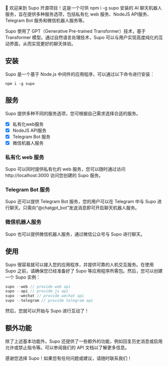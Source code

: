 
👋 欢迎来到 Supo 开源项目！这是一个可供 npm i -g supo 安装的 AI 聊天机器人服务，旨在提供多种服务选项，包括私有化 web 服务、NodeJS API服务、Telegram Bot 服务和微信机器人服务等。

Supo 使用了 GPT（Generative Pre-trained Transformer）技术，基于 Transformer 模型。通过自然语言处理技术，Supo 可以与用户实现高度纯化的互动界面，从而实现更好的聊天体验。

## 安装

Supo 是一个基于 Node.js 中间件的应用程序，可以通过以下命令进行安装：

```
npm i -g supo
```

## 服务

Supo 提供多种不同的服务选项，您可根据自己需求选择合适的服务。  
-[x] 私有化web服务  
-[x] NodeJS API服务  
-[x] Telegram Bot 服务  
-[x] 微信机器人服务  

### 私有化 web 服务

Supo 可以同时提供私有化的 web 服务，您可以随时通过访问 http://localhost:3000 访问您创建的 Supo 服务。

### Telegram Bot 服务

Supo 还可以提供 Telegram Bot 服务，您的用户可以在 Telegram 中与 Supo 进行聊天。只需向“@chatgpt_bot”发送消息即可开启聊天机器人服务。

### 微信机器人服务

Supo 也可以提供微信机器人服务，通过微信公众号与 Supo 进行聊天。 

## 使用

Supo 很容易就可以接入您的应用程序，并提供可靠的人机交互服务。在使用 Supo 之前，请确保您已经准备好了 Supo 等应用程序所需包。然后，您可以创建一个 Supo 实例：

```javascript
supo --web // provide web api
supo --api // provide js api
supo --wechat // provide wechat api
supo --telegram // provide telegram api
```


然后，您就可以开始与 Supo 进行互动了！

## 额外功能

除了上述基本功能外，Supo 还提供了一些额外的功能，例如回复历史消息或启用允许或禁止指令等。可以参阅我们的 API 文档以了解更多信息。

感谢您选择 Supo！如果您有任何问题或建议，请随时联系我们！